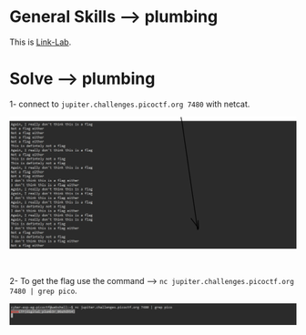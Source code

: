 # General Skills --> plumbing
This is [Link-Lab]().
# Solve --> plumbing
1- connect to `jupiter.challenges.picoctf.org 7480` with netcat.
<br />

![0](screenshots/0.png)

<br/>

2- To get the flag use the command --> `nc jupiter.challenges.picoctf.org 7480 | grep pico`.
<br />

![1](screenshots/1.png)
<br />